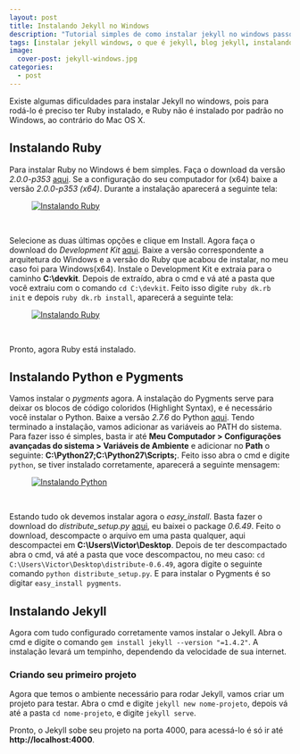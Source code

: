 ```yaml
---
layout: post
title: Instalando Jekyll no Windows
description: "Tutorial simples de como instalar jekyll no windows passo a passo."
tags: [instalar jekyll windows, o que é jekyll, blog jekyll, instalando ruby windows, instalando python windows]
image:
  cover-post: jekyll-windows.jpg
categories:
  - post
---
```


Existe algumas dificuldades para instalar Jekyll no windows, pois para rodá-lo é preciso ter Ruby instalado, e Ruby não é instalado por padrão no Windows, ao contrário do Mac OS X.

## Instalando Ruby

Para instalar Ruby no Windows é bem simples. Faça o download da versão *2.0.0-p353* [aqui](http://rubyinstaller.org/downloads/archives). Se a configuração do seu computador for (x64) baixe a versão *2.0.0-p353 (x64)*. Durante a instalação aparecerá a seguinte tela:

<figure>
	<a href="{{ site.url }}/images/posts/instalando-ruby-1.jpg"><img alt="Instalando Ruby" src="{{ site.url }}/images/posts/instalando-ruby-1.jpg"></a>
</figure>
<br>

Selecione as duas últimas opções e clique em Install. Agora faça o download do *Development Kit* [aqui](http://rubyinstaller.org/downloads/). Baixe a versão correspondente a arquitetura do Windows e a versão do Ruby que acabou de instalar, no meu caso foi para Windows(x64). Instale o Development Kit e extraia para o caminho **C:\devkit**. Depois de extraído, abra o cmd e vá até a pasta que você extraiu com o comando `cd C:\devkit`. Feito isso digite `ruby dk.rb init` e depois `ruby dk.rb install`, aparecerá a seguinte tela:

<figure>
	<a href="{{ site.url }}/images/posts/instalando-ruby-2.jpg"><img alt="Instalando Ruby" src="{{ site.url }}/images/posts/instalando-ruby-2.jpg"></a>
</figure>
<br>

Pronto, agora Ruby está instalado.

## Instalando Python e Pygments

Vamos instalar o *pygments* agora. A instalação do Pygments serve para deixar os blocos de código coloridos (Highlight Syntax), e é necessário você instalar o Python. Baixe a versão *2.7.6* do Python [aqui](http://www.python.org/download/releases/2.7.6/). Tendo terminado a instalação, vamos adicionar as variáveis ao PATH do sistema. Para fazer isso é simples, basta ir até **Meu Computador > Configurações avançadas do sistema > Variáveis de Ambiente** e adicionar no **Path** o seguinte: **C:\Python27;C:\Python27\Scripts;**. Feito isso abra o cmd e digite `python`, se tiver instalado corretamente, aparecerá a seguinte mensagem:

<figure>
	<a href="{{ site.url }}/images/posts/instalando-python-1.jpg"><img alt="Instalando Python" src="{{ site.url }}/images/posts/instalando-python-1.jpg"></a>
</figure>
<br>

Estando tudo ok devemos instalar agora o *easy_install*. Basta fazer o download do *distribute_setup.py* [aqui](https://pypi.python.org/pypi/distribute#distribute-setup-py), eu baixei o package *0.6.49*. Feito o download, descompacte o arquivo em uma pasta qualquer, aqui descompactei em **C:\Users\Victor\Desktop**. Depois de ter descompactado abra o cmd, vá até a pasta que voce descompactou, no meu caso: `cd C:\Users\Victor\Desktop\distribute-0.6.49`, agora digite o seguinte comando `python distribute_setup.py`. E para instalar o Pygments é so digitar `easy_install pygments`.

## Instalando Jekyll

Agora com tudo configurado corretamente vamos instalar o Jekyll. Abra o cmd e digite o comando `gem install jekyll --version "=1.4.2"`. A instalação levará um tempinho, dependendo da velocidade de sua internet.

### Criando seu primeiro projeto

Agora que temos o ambiente necessário para rodar Jekyll, vamos criar um projeto para testar.
Abra o cmd e digite `jekyll new nome-projeto`, depois vá até a pasta `cd nome-projeto`, e digite `jekyll serve`.

Pronto, o Jekyll sobe seu projeto na porta 4000, para acessá-lo é só ir até **http://localhost:4000**.

